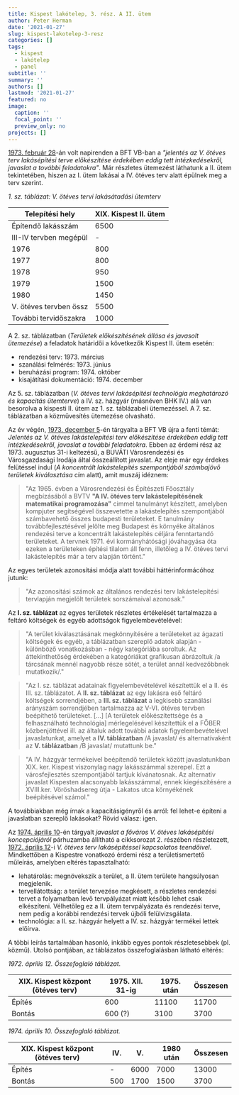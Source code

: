 ```yaml
---
title: Kispest lakótelep, 3. rész. A II. ütem
author: Peter Herman
date: '2021-01-27'
slug: kispest-lakotelep-3-resz
categories: []
tags: 
  - kispest
  - lakótelep
  - panel
subtitle: ''
summary: ''
authors: []
lastmod: '2021-01-27'
featured: no
image:
  caption: ''
  focal_point: ''
  preview_only: no
projects: []
---
```


[1973. február 28](https://library.hungaricana.hu/hu/view/HU_BFL_XXIII_102_a_1_1973-02-28/?pg=0&layout=s)-án volt napirenden a BFT VB-ban a *"jelentés az V. ötéves terv lakásépítési terve előkészítése érdekében eddig tett intézkedésekről, javaslat a további feladatokra"*. Már részletes ütemezést láthatunk a II. ütem tekintetében, hiszen az I. ütem lakásai a IV. ötéves terv alatt épülnek meg a terv szerint.

*1. sz. táblázat: V. ötéves tervi lakásátadási ütemterv*

| Telepítési hely        | XIX. Kispest II. ütem |
| ---------------------- | --------------------- |
| Építendő lakásszám     | 6500                  |
| III-IV tervben megépül | -                     |
| 1976                   | 800                   |
| 1977                   | 800                   |
| 1978                   | 950                   |
| 1979                   | 1500                  |
| 1980                   | 1450                  |
| V. ötéves tervben össz | 5500                  |
| További tervidőszakra  | 1000                  |

A 2. sz. táblázatban (*Területek előkészítésének állása és javasolt ütemezése*) a feladatok határidői a következők Kispest II. ütem esetén:
- rendezési terv:  1973. március
- szanálási felmérés: 1973. június
- beruházási program: 1974. október
- kisajátítási dokumentáció: 1974. december

Az 5. sz. táblázatban (*V. ötéves tervi lakásépítési technológia meghatározó és kapacitás ütemterve*) a IV. sz. házgyár (másnéven BHK IV.) alá van besorolva a kispesti II. ütem az 1. sz. táblázabeli ütemezéssel. A 7. sz. táblázatban a közművesítés ütemezése olvasható.

Az év végén, [1973. december 5](https://library.hungaricana.hu/hu/view/HU_BFL_XXIII_102_a_1_1973-12-05/?pg=0&layout=s)-én tárgyalta a BFT VB újra a fenti témát: *Jelentés az V. ötéves lakástelepítési terv előkészítése érdekében eddig tett intézkedésekről, javaslat a további feladatokra*. Ebben az érdemi rész az 1973. augusztus 31-i keltezésű, a BUVÁTI Városrendezési és Városgazdasági Irodája által összeállított javaslat. Az eleje már egy érdekes felütéssel indul (*A koncentrált lakástelepítés szempontjából számbajövő területek kiválasztása* cím alatt), amit muszáj idéznem:

> "Az 1965. évben a Városrendezési és Építészeti Főosztály megbízásából a BVTV **"A IV. ötéves terv lakástelepítésének matematikai programozása"** cimmel tanulmányt készített, amelyben kompjuter segítségével összevetette a lakástelepítés szempontjából számbavehető összes budapesti területeket. E tanulmány továbbfejlesztésével jelölte meg Budapest és környéke általános rendezési terve a koncentrált lakástelepítés céljára fenntartandó területeket. A tervnek 1971. évi kormányhátósági jóváhagyása óta ezeken a területeken építési tilalom áll fenn, illetőleg a IV. ötéves tervi lakástelepítés már a terv alapján történt."

Az egyes területek azonosítási módja alatt további háttérinformácóhoz jutunk:
> "Az azonosítási számok az általános rendezési terv lakástelepitési tervlapján megjelölt területek sorszámaival azonosak."

Az **I. sz. táblázat** az egyes területek részletes értékelését tartalmazza a feltáró költségek és egyéb adottságok figyelembevételével:
> "A terület kiválasztásának megkönnyítésére a területeket az ágazati költségek és egyéb, a táblázatban szereplő adatok alapján - különböző vonatkozásban - négy kategóriába soroltuk. Az áttekinthetőség érdekében a kategóriákat grafikusan ábrázoltuk /a tárcsának mennél nagyobb része sötét, a terület annál kedvezőbbnek mutatkozik/."

> "Az I. sz. táblázat adatainak figyelembevételével készítettük el a II. és III. sz. táblázatot. A **II. sz. táblázat** az egy lakásra eső feltáró költségek sorrendjében, a **III. sz. táblázat** a legkisebb szanálási arányszám sorrendjében tartalmazza az V-VI. ötéves tervben beépíthető területeket. [...] [A területek előkészítettsége és a felhasználható technológia] mérlegelésével készítettük el a FŐBER közbenjöttével ill. az általuk adott további adatok figyelembevételével javaslatunkat, amelyet a **IV. táblázatban** /A javaslat/ és alternatívaként az **V. táblázatban** /B javaslat/ mutattunk be."

> "A IV. házgyár termékeivel beépítendő területek között javaslatunkban XIX. ker. Kispest viszonylag nagy lakásszámmal szerepel. Ezt a városfejlesztés szempontjából tartjuk kívánatosnak. Az alternativ javaslat Kispesten alacsonyabb lakásszámmal, ennek kiegészítésére a XVIII.ker. Vöröshadsereg útja - Lakatos utca környékének beépítésével számol."

A továbbiakban még írnak a kapacitásigényről és arról: fel lehet-e építeni a javaslatban szereplő lakásokat? Rövid válasz: igen.

Az [1974. április 10](https://library.hungaricana.hu/hu/view/HU_BFL_XXIII_102_a_1_1974-04-10/?pg=0&layout=s)-én tárgyalt *javaslat a főváros V. ötéves lakásépítési koncepciójáról* párhuzamba állítható a cikksorozat 2. részében részletezett, [1972. április 12](https://library.hungaricana.hu/hu/view/HU_BFL_XXIII_102_a_1_1972-04-12/?pg=0&layout=s)-i *V. ötéves terv lakásépítéssel kapcsolatos teendőivel*. Mindkettőben a Kispestre vonatkozó érdemi rész a területismertető műleírás, amelyben eltérés tapasztalható:
- lehatárolás: megnövekszik a terület, a II. ütem területe hangsúlyosan megjelenik.
- tervellátottság: a terület tervezése megkésett, a részletes rendezési tervet a folyamatban levő tervpályázat miatt később lehet csak elkészíteni. Vélhetőleg ez a II. ütem tervpályázata és rendezési terve, nem pedig a korábbi rendezési tervek újbóli felülvizsgálata.
- technológia: a II. sz. házgyár helyett a IV. sz. házgyár termékei lettek előírva.

A többi leírás tartalmában hasonló, inkább egyes pontok részletesebbek (pl. közmű). Utolsó pontjában, az táblázatos összefoglalásban látható eltérés:

*1972. április 12. Összefoglaló táblázat.*

| XIX. Kispest központ (ötéves terv) | 1975. XII. 31-ig | 1975. után | Összesen |
| ---------------------------------- | ---------------- | ---------- | -------- |
| Építés                             | 600              |      11100 |    11700 |
| Bontás                             | 600 (?)          |       3100 |     3700 |


*1974. április 10. Összefoglaló táblázat.*

| XIX. Kispest központ (ötéves terv) | IV.     | V.   | 1980 után       | Összesen |
| ---------------------------------- | ------- | ---- | --------------- | -------- |
| Építés                             | -       | 6000 | 7000            | 13000    |
| Bontás                             | 500     | 1700 | 1500            | 3700     |


